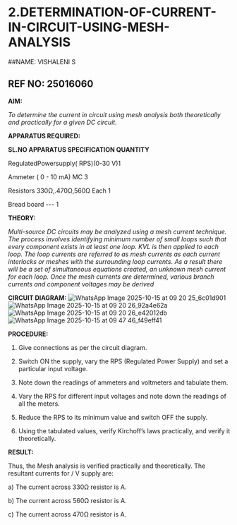 # 2.DETERMINATION-OF-CURRENT-IN-CIRCUIT-USING-MESH-ANALYSIS
##NAME: VISHALENI S
## REF NO: 25016060

**AIM:**

*To determine the current in circuit using mesh analysis both theoretically and practically for a given DC circuit.*

**APPARATUS REQUIRED:**

**SL.NO	APPARATUS	SPECIFICATION	QUANTITY**

  RegulatedPowersupply( RPS)(0-30 V)1
	
  Ammeter	( 0 - 10 mA) MC	3
	
  Resistors	330Ω,.470Ω,560Ω	Each 1
	
  Bread board	---	1

**THEORY:**

*Multi-source DC circuits may be analyzed using a mesh current technique. The process involves identifying minimum number of small loops such that every component exists in at least one loop. KVL is then applied to each loop. The loop currents are referred to as mesh currents as each current interlocks or meshes with the surrounding loop currents. As a result there will be a set of simultaneous equations created, an unknown mesh current for each loop. Once the mesh currents are determined, various branch currents and component voltages may be derived*

**CIRCUIT DIAGRAM:**
![WhatsApp Image 2025-10-15 at 09 20 25_6c01d901](https://github.com/user-attachments/assets/ae2df9ec-14ad-4bc2-b61b-70e2f1991674)
![WhatsApp Image 2025-10-15 at 09 20 26_92a4e62a](https://github.com/user-attachments/assets/7d728674-cadc-47dc-9e77-187a2b2e2896)
![WhatsApp Image 2025-10-15 at 09 20 26_e42012db](https://github.com/user-attachments/assets/34a7f733-d323-481e-a35f-00cb13bc94db)
![WhatsApp Image 2025-10-15 at 09 47 46_f49eff41](https://github.com/user-attachments/assets/eac13455-3b64-42b2-a529-85e2871664a9)





**PROCEDURE:** 

1.	Give connections as per the circuit diagram.

2.	Switch ON the supply, vary the RPS (Regulated Power Supply) and set a particular input voltage.

3.	Note down the readings of ammeters and voltmeters and tabulate them.

4.	Vary the RPS for different input voltages and note down the readings of all the meters.

5.	Reduce the RPS to its minimum value and switch OFF the supply.

6.	Using the tabulated values, verify Kirchoff’s laws practically, and verify it theoretically.

   **RESULT:**

Thus, the Mesh analysis is verified practically and theoretically. The resultant currents for 	/	V supply are:

a)	The current across 330Ω resistor is	A.

b)	The current across 560Ω resistor is	A.

c)	The current across 470Ω resistor is	A.

